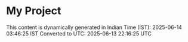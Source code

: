 # My Project

This content is dynamically generated in Indian Time (IST): 2025-06-14 03:46:25 IST
Converted to UTC: 2025-06-13 22:16:25 UTC
